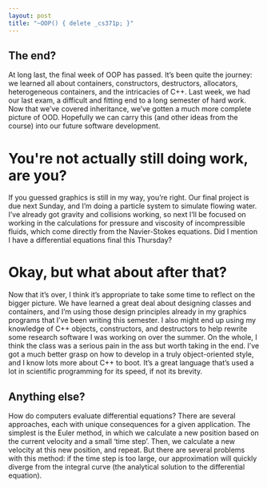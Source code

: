 ```yaml
---
layout: post
title: "~OOP() { delete _cs371p; }"
---
```


## The end?
At long last, the final week of OOP has passed. It’s been quite the journey: we learned all about containers, constructors, destructors, allocators, heterogeneous containers, and the intricacies of C++. Last week, we had our last exam, a difficult and fitting end to a long semester of hard work. Now that we’ve covered inheritance, we’ve gotten a much more complete picture of OOD. Hopefully we can carry this (and other ideas from the course) into our future software development. 

# You're not actually still doing work, are you?
If you guessed graphics is still in my way, you’re right. Our final project is due next Sunday, and I’m doing a particle system to simulate flowing water. I’ve already got gravity and collisions working, so next I’ll be focused on working in the calculations for pressure and viscosity of incompressible fluids, which come directly from the Navier-Stokes equations. Did I mention I have a differential equations final this Thursday?

# Okay, but what about after that?
Now that it’s over, I think it’s appropriate to take some time to reflect on the bigger picture. We have learned a great deal about designing classes and containers, and I’m using those design principles already in my graphics programs that I’ve been writing this semester. I also might end up using my knowledge of C++ objects, constructors, and destructors to help rewrite some research software I was working on over the summer. On the whole, I think the class was a serious pain in the ass but worth taking in the end. I’ve got a much better grasp on how to develop in a truly object-oriented style, and I know lots more about C++ to boot. It’s a great language that’s used a lot in scientific programming for its speed, if not its brevity.

## Anything else?
How do computers evaluate differential equations? There are several approaches, each with unique consequences for a given application. The simplest is the Euler method, in which we calculate a new position based on the current velocity and a small ‘time step’. Then, we calculate a new velocity at this new position, and repeat. But there are several problems with this method: if the time step is too large, our approximation will quickly diverge from the integral curve (the analytical solution to the differential equation).
